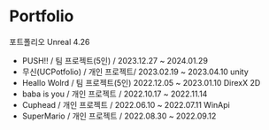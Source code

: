 # Portfolio
 포트폴리오
Unreal 4.26
- PUSH!! / 팀 프로젝트(5인) / 2023.12.27 ~ 2024.01.29
- 무신(UCPotfolio) / 개인 프로젝트/ 2023.02.19 ~ 2023.04.10
unity
- Heallo Wolrd / 팀 프로젝트(5인) 2022.12.05 ~ 2023.01.10
DirexX 2D
- baba is you / 개인 프로젝트 / 2022.10.17 ~ 2022.11.14
- Cuphead / 개인 프로젝트 / 2022.06.10 ~ 2022.07.11
WinApi
- SuperMario / 개인 프로젝트 / 2022.08.30 ~ 2022.09.12
